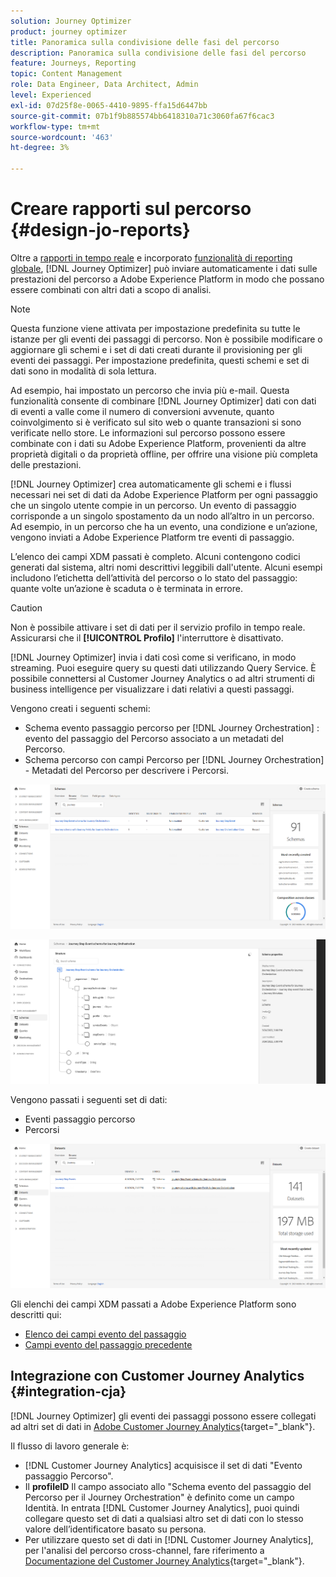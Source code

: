 ```yaml
---
solution: Journey Optimizer
product: journey optimizer
title: Panoramica sulla condivisione delle fasi del percorso
description: Panoramica sulla condivisione delle fasi del percorso
feature: Journeys, Reporting
topic: Content Management
role: Data Engineer, Data Architect, Admin
level: Experienced
exl-id: 07d25f8e-0065-4410-9895-ffa15d6447bb
source-git-commit: 07b1f9b885574bb6418310a71c3060fa67f6cac3
workflow-type: tm+mt
source-wordcount: '463'
ht-degree: 3%

---
```


# Creare rapporti sul percorso {#design-jo-reports}

Oltre a [rapporti in tempo reale](live-report.md) e incorporato [funzionalità di reporting globale](global-report.md), [!DNL Journey Optimizer] può inviare automaticamente i dati sulle prestazioni del percorso a Adobe Experience Platform in modo che possano essere combinati con altri dati a scopo di analisi.

>[!NOTE]
>
>Questa funzione viene attivata per impostazione predefinita su tutte le istanze per gli eventi dei passaggi di percorso. Non è possibile modificare o aggiornare gli schemi e i set di dati creati durante il provisioning per gli eventi dei passaggi. Per impostazione predefinita, questi schemi e set di dati sono in modalità di sola lettura.

Ad esempio, hai impostato un percorso che invia più e-mail. Questa funzionalità consente di combinare [!DNL Journey Optimizer] dati con dati di eventi a valle come il numero di conversioni avvenute, quanto coinvolgimento si è verificato sul sito web o quante transazioni si sono verificate nello store. Le informazioni sul percorso possono essere combinate con i dati su Adobe Experience Platform, provenienti da altre proprietà digitali o da proprietà offline, per offrire una visione più completa delle prestazioni.

[!DNL Journey Optimizer] crea automaticamente gli schemi e i flussi necessari nei set di dati da Adobe Experience Platform per ogni passaggio che un singolo utente compie in un percorso. Un evento di passaggio corrisponde a un singolo spostamento da un nodo all’altro in un percorso. Ad esempio, in un percorso che ha un evento, una condizione e un’azione, vengono inviati a Adobe Experience Platform tre eventi di passaggio.

L’elenco dei campi XDM passati è completo. Alcuni contengono codici generati dal sistema, altri nomi descrittivi leggibili dall&#39;utente. Alcuni esempi includono l’etichetta dell’attività del percorso o lo stato del passaggio: quante volte un’azione è scaduta o è terminata in errore.

>[!CAUTION]
>
>Non è possibile attivare i set di dati per il servizio profilo in tempo reale. Assicurarsi che il **[!UICONTROL Profilo]** l&#39;interruttore è disattivato.

[!DNL Journey Optimizer] invia i dati così come si verificano, in modo streaming. Puoi eseguire query su questi dati utilizzando Query Service. È possibile connettersi al Customer Journey Analytics o ad altri strumenti di business intelligence per visualizzare i dati relativi a questi passaggi.

Vengono creati i seguenti schemi:

* Schema evento passaggio percorso per [!DNL Journey Orchestration] : evento del passaggio del Percorso associato a un metadati del Percorso.
* Schema percorso con campi Percorso per [!DNL Journey Orchestration] - Metadati del Percorso per descrivere i Percorsi.

![](assets/sharing1.png)

![](assets/sharing2.png)

Vengono passati i seguenti set di dati:

* Eventi passaggio percorso
* Percorsi

![](assets/sharing3.png)

Gli elenchi dei campi XDM passati a Adobe Experience Platform sono descritti qui:

* [Elenco dei campi evento del passaggio](../reports/sharing-field-list.md)
* [Campi evento del passaggio precedente](../reports/sharing-legacy-fields.md)

## Integrazione con Customer Journey Analytics {#integration-cja}

[!DNL Journey Optimizer] gli eventi dei passaggi possono essere collegati ad altri set di dati in [Adobe Customer Journey Analytics](https://experienceleague.adobe.com/docs/analytics-platform/using/cja-overview/cja-overview.html?lang=it){target="_blank"}.

Il flusso di lavoro generale è:

* [!DNL Customer Journey Analytics] acquisisce il set di dati &quot;Evento passaggio Percorso&quot;.
* Il **profileID** Il campo associato allo &quot;Schema evento del passaggio del Percorso per il Journey Orchestration&quot; è definito come un campo Identità. In entrata [!DNL Customer Journey Analytics], puoi quindi collegare questo set di dati a qualsiasi altro set di dati con lo stesso valore dell’identificatore basato su persona.
* Per utilizzare questo set di dati in [!DNL Customer Journey Analytics], per l&#39;analisi del percorso cross-channel, fare riferimento a [Documentazione del Customer Journey Analytics](https://experienceleague.adobe.com/docs/analytics-platform/using/cja-usecases/cross-channel.html){target="_blank"}.

